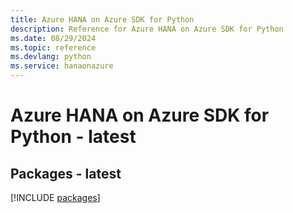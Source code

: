 ```yaml
---
title: Azure HANA on Azure SDK for Python
description: Reference for Azure HANA on Azure SDK for Python
ms.date: 08/29/2024
ms.topic: reference
ms.devlang: python
ms.service: hanaonazure
---
```

# Azure HANA on Azure SDK for Python - latest
## Packages - latest
[!INCLUDE [packages](hana-on-azure-index.md)]